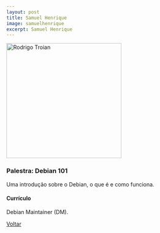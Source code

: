 ```yaml
---
layout: post
title: Samuel Henrique 
image: samuelhenrique
excerpt: Samuel Henrique 
---
```

<p><img src="{{ site.baseurl }}/convidados/{{ page.image }}.jpg" alt="Rodrigo Troian" height="300" width="300"/></p>

### Palestra: Debian 101

Uma introdução sobre o Debian, o que é e como funciona.

#### Currículo

Debian Maintainer (DM).

<a href="{{ site.baseurl }}/index.html">Voltar</a>

